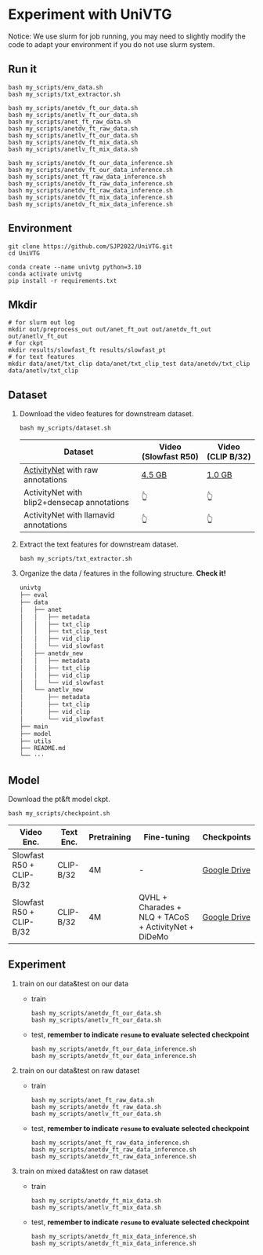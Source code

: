 # Experiment with UniVTG

Notice: We use slurm for job running, you may need to slightly modify the code to adapt your environment if you do not use slurm system.

## Run it

```shell
bash my_scripts/env_data.sh
bash my_scripts/txt_extractor.sh

bash my_scripts/anetdv_ft_our_data.sh
bash my_scripts/anetlv_ft_our_data.sh
bash my_scripts/anet_ft_raw_data.sh
bash my_scripts/anetdv_ft_raw_data.sh
bash my_scripts/anetlv_ft_our_data.sh
bash my_scripts/anetdv_ft_mix_data.sh
bash my_scripts/anetlv_ft_mix_data.sh

bash my_scripts/anetdv_ft_our_data_inference.sh
bash my_scripts/anetdv_ft_our_data_inference.sh
bash my_scripts/anet_ft_raw_data_inference.sh
bash my_scripts/anetdv_ft_raw_data_inference.sh
bash my_scripts/anetdv_ft_raw_data_inference.sh
bash my_scripts/anetdv_ft_mix_data_inference.sh
bash my_scripts/anetdv_ft_mix_data_inference.sh
```

## Environment

```shell
git clone https://github.com/SJP2022/UniVTG.git
cd UniVTG

conda create --name univtg python=3.10
conda activate univtg
pip install -r requirements.txt
```

## Mkdir

```shell
# for slurm out log
mkdir out/preprocess_out out/anet_ft_out out/anetdv_ft_out out/anetlv_ft_out
# for ckpt
mkdir results/slowfast_ft results/slowfast_pt
# for text features
mkdir data/anet/txt_clip data/anet/txt_clip_test data/anetdv/txt_clip data/anetlv/txt_clip
```

## Dataset

1. Download the video features for downstream dataset.
   
   ```shell
   bash my_scripts/dataset.sh
   ```
   
   | Dataset                                                      | Video (Slowfast R50)                                                                            | Video (CLIP B/32)                                                                               |
   | ------------------------------------------------------------ | ----------------------------------------------------------------------------------------------- | ----------------------------------------------------------------------------------------------- |
   | [ActivityNet](http://activity-net.org/) with raw annotations | [4.5 GB](https://drive.google.com/file/d/1LySSKToHUF-4NI_ozr0GdRbh3EFefaZG/view?usp=drive_link) | [1.0 GB](https://drive.google.com/file/d/1M7MSAvXVrhGqJVs-PJe-XVqux5fRVgw9/view?usp=drive_link) |
   | ActivityNet with blip2+densecap annotations                  | 👆                                                                                              | 👆                                                                                              |
   | ActivityNet with llamavid annotations                        | 👆                                                                                              | 👆                                                                                              |

2. Extract the text features for downstream dataset.
   
   ```shell
   bash my_scripts/txt_extractor.sh
   ```

3. Organize the data / features in the following structure. **Check it!** 
   
   ```bash
   univtg
   ├── eval
   ├── data
   │   ├── anet
   │   │   ├── metadata
   │   │   ├── txt_clip
   │   │   ├── txt_clip_test
   │   │   ├── vid_clip
   │   │   └── vid_slowfast
   │   ├── anetdv_new
   │   │   ├── metadata
   │   │   ├── txt_clip
   │   │   ├── vid_clip
   │   │   └── vid_slowfast
   │   └── anetlv_new
   │       ├── metadata
   │       ├── txt_clip
   │       ├── vid_clip
   │       └── vid_slowfast
   ├── main
   ├── model
   ├── utils
   ├── README.md
   └── ···
   ```

## Model

Download the pt&ft model ckpt.

```shell
bash my_scripts/checkpoint.sh
```

| Video Enc.               | Text Enc. | Pretraining | Fine-tuning                                          | Checkpoints                                                                                          |
| ------------------------ | --------- | ----------- | ---------------------------------------------------- | ---------------------------------------------------------------------------------------------------- |
| Slowfast R50 + CLIP-B/32 | CLIP-B/32 | 4M          | -                                                    | [Google Drive](https://drive.google.com/drive/folders/1eWpuTTBRaMoV4UsEteQHAf5t4dU7uwrl?usp=sharing) |
| Slowfast R50 + CLIP-B/32 | CLIP-B/32 | 4M          | QVHL + Charades + NLQ + TACoS + ActivityNet + DiDeMo | [Google Drive](https://drive.google.com/drive/folders/1pzHDW82Eja7OeH01AnkWNFsXH8JANnZX?usp=sharing) |

## Experiment

1. train on our data&test on our data
   
   - train
     
     ```shell
     bash my_scripts/anetdv_ft_our_data.sh
     bash my_scripts/anetlv_ft_our_data.sh
     ```
   
   - test, **remember to indicate `resume` to evaluate selected checkpoint** 
     
     ```shell
     bash my_scripts/anetdv_ft_our_data_inference.sh
     bash my_scripts/anetdv_ft_our_data_inference.sh
     ```

2. train on our data&test on raw dataset
   
   - train
     
     ```shell
     bash my_scripts/anet_ft_raw_data.sh
     bash my_scripts/anetdv_ft_raw_data.sh
     bash my_scripts/anetlv_ft_our_data.sh
     ```
   
   - test, **remember to indicate `resume` to evaluate selected checkpoint** 
     
     ```shell
     bash my_scripts/anet_ft_raw_data_inference.sh
     bash my_scripts/anetdv_ft_raw_data_inference.sh
     bash my_scripts/anetdv_ft_raw_data_inference.sh
     ```

3. train on mixed data&test on raw dataset
   
   - train
     
     ```shell
     bash my_scripts/anetdv_ft_mix_data.sh
     bash my_scripts/anetlv_ft_mix_data.sh
     ```
   
   - test, **remember to indicate `resume` to evaluate selected checkpoint** 
     
     ```shell
     bash my_scripts/anetdv_ft_mix_data_inference.sh
     bash my_scripts/anetdv_ft_mix_data_inference.sh
     ```
